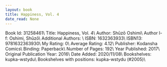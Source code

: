 ```yaml
---
layout: book
title: Happiness, Vol. 4
date_read: None
---
```


Book Id: 31258461\ 
Title: Happiness, Vol. 4\ 
Author: Shūzō Oshimi\ 
Author l-f: Oshimi, Shūzō\ 
Additional Authors: \ 
ISBN: 1632363933\ 
ISBN13: 9781632363930\ 
My Rating: 0\ 
Average Rating: 4.12\ 
Publisher: Kodansha Comics\ 
Binding: Paperback\ 
Number of Pages: 192\ 
Year Published: 2017\ 
Original Publication Year: 2016\ 
Date Added: 2020/11/08\ 
Bookshelves: kupka-wstydu\ 
Bookshelves with positions: kupka-wstydu (#2005)\ 

